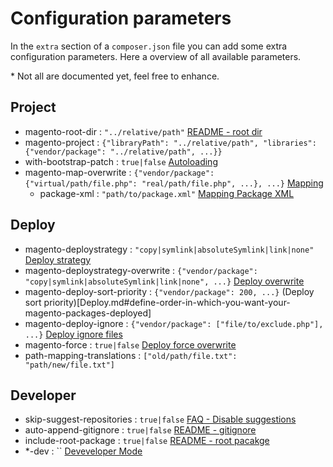 # Configuration parameters

In the `extra` section of a `composer.json` file you can add some extra configuration parameters.
Here a overview of all available parameters.

\* Not all are documented yet, feel free to enhance.

## Project

- magento-root-dir : `"../relative/path"` [README - root dir](../README.md#install-a-module-in-your-project)
- magento-project : `{"libraryPath": "../relative/path", "libraries": {"vendor/package": "../relative/path", ...}}`
- with-bootstrap-patch : `true|false` [Autoloading](Autoloading.md)
- magento-map-overwrite : `{"vendor/package": {"virtual/path/file.php": "real/path/file.php", ...}, ...}` [Mapping](Mapping.md)
  - package-xml : `"path/to/package.xml"` [Mapping Package XML](Mapping.md#mapping-with-packagexml)

## Deploy

- magento-deploystrategy : `"copy|symlink|absoluteSymlink|link|none"` [Deploy strategy](Deploy.md)
- magento-deploystrategy-overwrite : `{"vendor/package": "copy|symlink|absoluteSymlink|link|none", ...}` [Deploy overwrite](Deploy.md#overwrite-deploy-method-per-module)
- magento-deploy-sort-priority : `{"vendor/package": 200, ...}` (Deploy sort priority)[Deploy.md#define-order-in-which-you-want-your-magento-packages-deployed]
- magento-deploy-ignore : `{"vendor/package": ["file/to/exclude.php"], ...}` [Deploy ignore files](Deploy.md#prevent-single-files-from-deploy)
- magento-force : `true|false` [Deploy force overwrite](Deploy.md#define-order-in-which-you-want-your-magento-packages-deployed)
- path-mapping-translations : `["old/path/file.txt": "path/new/file.txt"]`

## Developer

- skip-suggest-repositories : `true|false` [FAQ - Disable suggestions](FAQ.md#can-i-disable-repository-suggestions)
- auto-append-gitignore : `true|false` [README - gitignore](../README.md#auto-add-files-to-gitignore)
- include-root-package : `true|false` [README - root pacakge](../README.md#include-your-project-in-deployment)
- *-dev : `` [Deveveloper Mode](DevMode.md)
